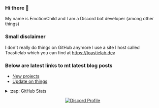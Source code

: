 ### Hi there 👋
My name is EmotionChild and I am a Discord bot developer (among other things)

### Small disclaimer
I don't really do things on GitHub anymore I use a site I host called Toastielab which you can find at https://toastielab.dev

### Below are latest links to mt latest blog posts

<!-- BLOG-POST-LIST:START -->
- [New projects](https://blog.toastiet0ast.com/posts/new-projects/)
- [Update on things](https://blog.toastiet0ast.com/posts/update-on-things/)
<!-- BLOG-POST-LIST:END -->

<details>
  <summary>:zap: GitHub Stats</summary>

  <img align="left" alt="EmotionChild's GitHub Stats" src="https://github-readme-stats.vercel.app/api?username=EmotionChild&theme=github_dark&show_icons=true" />

  <img align="left" alt="EmotionChild's Most Used Languages" src="https://github-readme-stats.vercel.app/api/top-langs/?username=EmotionChild&layout=compact">

</details>

<p align="center">
  <a href="https://discord.com/users/234542843732033537">
    <img src="https://lanyard-profile-readme.vercel.app/api/234542843732033537?bg=0C0032" alt="Discord Profile"/>
  </a>
</p>
